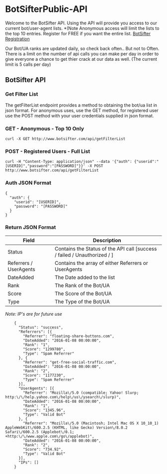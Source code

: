 # BotSifterPublic-API

Welcome to the BotSifter API. Using the API will provide you access to our current bot/user-agent lists. *(Note Anonymous access will limit the lists to the top 10 entries.  Register for FREE if you want the entire list. [BotSifter Registration](http://www.botsifter.com)

Our Bot/UA ranks are updated daily, so check back often..  But not to Often.  There is a limit on the number of api calls you can make per day in order to give everyone a chance to get thier crack at our data as well.  (The current limit is 5 calls per day)

## BotSifter API


### Get Filter List
The getFilterList endpoint provides a method to obtaining the bot/ua list in json format. For anonymous uses, use the GET method, for registered user use the POST method with your user credentials supplied in json format.

### GET - Anonymous - Top 10 Only

```curl -X GET http://www.botsifter.com/api/getFilterList```

### POST - Registered Users - Full List


```curl -H "Content-Type: application/json" --data '{"auth": {"userid":"[USERID]","password":"[PASSWORD]"}}' -X POST http://www.botsifter.com/api/getFilterList ```

### Auth JSON Format

```
{
  "auth": {
    "userid": "[USERID]",
    "password": "[PASSWORD]"
  }
}

```

### Return JSON Format
Field | Description
----- | -----------
Status | Contains the Status of the API call [success / failed / Unauthorized / ]
Referrers / UserAgents | Contains the array of either Referrers or UserAgents
DateAdded | The Date added to the list
Rank | The Rank of the Bot/UA
Score | The Score of the Bot/UA
Type | The Type of the Bot/UA

*Note: IP's are for future use*


```
    {
      "Status": "success",
      "Referrers": [{
        "Referrer": "floating-share-buttons.com",
        "DateAdded": "2016-01-08 00:00:00",
        "Rank": "1",
        "Score": "1299780",
        "Type": "Spam Referrer"
      }, {
        "Referrer": "get-free-social-traffic.com",
        "DateAdded": "2016-01-08 00:00:00",
        "Rank": "2",
        "Score": "1177230",
        "Type": "Spam Referrer"
      }],
      "UserAgents": [{
        "Referrer": "Mozilla\/5.0 (compatible; Yahoo! Slurp; http:\/\/help.yahoo.com\/help\/us\/ysearch\/slurp)",
        "DateAdded": "2016-01-08 00:00:00",
        "Rank": "1",
        "Score": "1345.96",
        "Type": "Valid Bot"
      }, {
        "Referrer": "Mozilla\/5.0 (Macintosh; Intel Mac OS X 10_10_1) AppleWebKit\/600.2.5 (KHTML, like Gecko) Version\/8.0.2 Safari\/600.2.5 (Applebot\/0.1; +http:\/\/www.apple.com\/go\/applebot)",
        "DateAdded": "2016-01-08 00:00:00",
        "Rank": "2",
        "Score": "734.92",
        "Type": "Valid Bot"
      }],
      "IPs": []
    }



```

